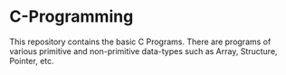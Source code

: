 # C-Programming
This repository contains the basic C Programs.
There are programs of various primitive and non-primitive data-types such as Array, Structure, Pointer, etc.
